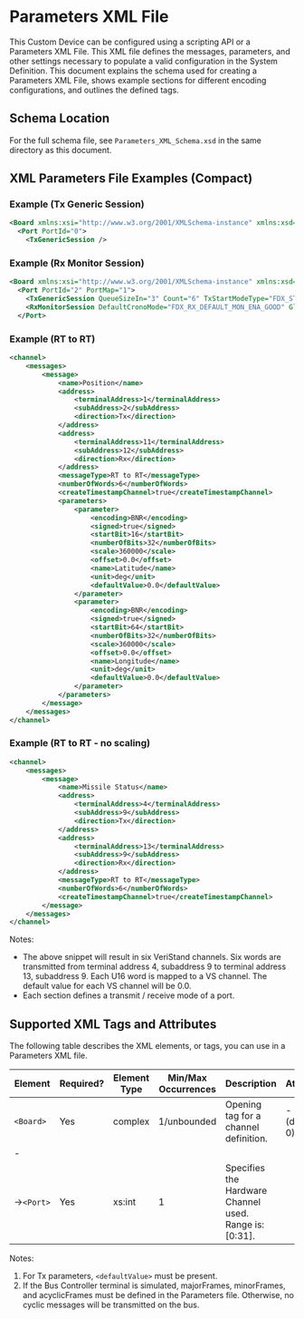 # Parameters XML File
This Custom Device can be configured using a scripting API or a Parameters XML File. This XML file defines the messages, parameters, and other settings necessary to populate a valid configuration in the System Definition. This document explains the schema used for creating a Parameters XML File, shows example sections for different encoding configurations, and outlines the defined tags.

## Schema Location
For the full schema file, see `Parameters_XML_Schema.xsd` in the same directory as this document.

## XML Parameters File Examples (Compact)

### Example (Tx Generic Session)

```xml
<Board xmlns:xsi="http://www.w3.org/2001/XMLSchema-instance" xmlns:xsd="http://www.w3.org/2001/XMLSchema">
  <Port PortId="0">
    <TxGenericSession />
```

### Example (Rx Monitor Session)

```xml
<Board xmlns:xsi="http://www.w3.org/2001/XMLSchema-instance" xmlns:xsd="http://www.w3.org/2001/XMLSchema" BoardId="1" PortSpeed="FDX_10MBIT" PortConfig="FDX_REDUNDANT">
  <Port PortId="2" PortMap="1">
    <TxGenericSession QueueSizeIn="3" Count="6" TxStartModeType="FDX_START_TIME" />
    <RxMonitorSession DefaultCronoMode="FDX_RX_DEFAULT_MON_ENA_GOOD" GlbMonBufferSizeIn="2" TriggerPosition="3" MaxFileSizeMB="4" CaptureMode="FDX_MON_RECORDING" Strobe="FDX_MON_STROBE_START" />
  </Port>
```

### Example (RT to RT)

```xml
<channel>
	<messages>
		<message>
			<name>Position</name>
			<address>
				<terminalAddress>1</terminalAddress>
				<subAddress>2</subAddress>
				<direction>Tx</direction>
			</address>
			<address>
				<terminalAddress>11</terminalAddress>
				<subAddress>12</subAddress>
				<direction>Rx</direction>
			</address>
			<messageType>RT to RT</messageType>
			<numberOfWords>6</numberOfWords>
			<createTimestampChannel>true</createTimestampChannel>
			<parameters>
				<parameter>
					<encoding>BNR</encoding>
					<signed>true</signed>
					<startBit>16</startBit>
					<numberOfBits>32</numberOfBits>
					<scale>360000</scale>
					<offset>0.0</offset>
					<name>Latitude</name>
					<unit>deg</unit>
					<defaultValue>0.0</defaultValue>
				</parameter>
				<parameter>
					<encoding>BNR</encoding>
					<signed>true</signed>
					<startBit>64</startBit>
					<numberOfBits>32</numberOfBits>
					<scale>360000</scale>
					<offset>0.0</offset>
					<name>Longitude</name>
					<unit>deg</unit>
					<defaultValue>0.0</defaultValue>
				</parameter>
			</parameters>
		</message>
	</messages>
</channel>
```

### Example (RT to RT - no scaling)

```xml
<channel>
	<messages>
		<message>
			<name>Missile Status</name>
			<address>
				<terminalAddress>4</terminalAddress>
				<subAddress>9</subAddress>
				<direction>Tx</direction>
			</address>
			<address>
				<terminalAddress>13</terminalAddress>
				<subAddress>9</subAddress>
				<direction>Rx</direction>
			</address>
			<messageType>RT to RT</messageType>
			<numberOfWords>6</numberOfWords>
			<createTimestampChannel>true</createTimestampChannel>
		</message>
	</messages>
</channel>
```
Notes:
- The above snippet will result in six VeriStand channels. Six words are transmitted from terminal address 4, subaddress 9 to terminal address 13, subaddress 9. Each U16 word is mapped to a VS channel. The default value for each VS channel will be 0.0.
- Each section defines a transmit / receive mode of a port. 


## Supported XML Tags and Attributes
The following table describes the XML elements, or tags, you can use in a Parameters XML file.

|Element|Required?|Element Type|Min/Max Occurrences|Description|Attributes|
|--- |--- |--- |--- |--- |--- |
|`<Board>`|Yes|complex|1/unbounded|Opening tag for a channel definition.|- BoardId (default 0)
- |
|→`<Port>`|Yes|xs:int|1|Specifies the Hardware Channel used. Range is: [0:31].|

Notes:
1. For Tx parameters, `<defaultValue>` must be present.
2. If the Bus Controller terminal is simulated, majorFrames, minorFrames, and acyclicFrames must be defined in the Parameters file. Otherwise, no cyclic messages will be transmitted on the bus.
